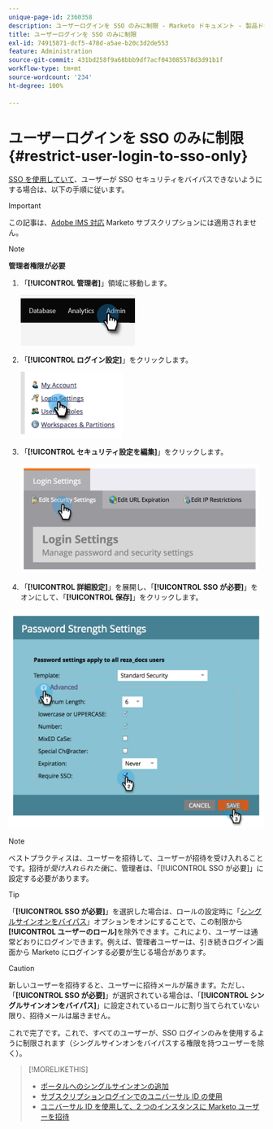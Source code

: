```yaml
---
unique-page-id: 2360358
description: ユーザーログインを SSO のみに制限 - Marketo ドキュメント - 製品ドキュメント
title: ユーザーログインを SSO のみに制限
exl-id: 74915871-dcf5-478d-a5ae-b20c3d2de553
feature: Administration
source-git-commit: 431bd258f9a68bbb9df7acf043085578d3d91b1f
workflow-type: tm+mt
source-wordcount: '234'
ht-degree: 100%

---
```


# ユーザーログインを SSO のみに制限 {#restrict-user-login-to-sso-only}

[SSO を使用していて](/help/marketo/product-docs/administration/additional-integrations/add-single-sign-on-to-a-portal.md)、ユーザーが SSO セキュリティをバイパスできないようにする場合は、以下の手順に従います。

>[!IMPORTANT]
>
>この記事は、[Adobe IMS 対応](/help/marketo/product-docs/administration/marketo-with-adobe-identity/adobe-identity-management-overview.md) Marketo サブスクリプションには適用されません。

>[!NOTE]
>
>**管理者権限が必要**

1. 「**[!UICONTROL 管理者]**」領域に移動します。

   ![](assets/restrict-user-login-to-sso-only-1.png)

1. 「**[!UICONTROL ログイン設定]**」をクリックします。

   ![](assets/restrict-user-login-to-sso-only-2.png)

1. 「**[!UICONTROL セキュリティ設定を編集]**」をクリックします。

   ![](assets/restrict-user-login-to-sso-only-3.png)

1. 「**[!UICONTROL 詳細設定]**」を展開し、「**[!UICONTROL SSO が必要]**」をオンにして、「**[!UICONTROL 保存]**」をクリックします。

![](assets/restrict-user-login-to-sso-only-4.png)

>[!NOTE]
>
>ベストプラクティスは、ユーザーを招待して、ユーザーが招待を受け入れることです。招待が&#x200B;_受け入れられた後_&#x200B;に、管理者は、「[!UICONTROL SSO が必要]」に設定する必要があります。

>[!TIP]
>
>「**[!UICONTROL SSO が必要]**」を選択した場合は、ロールの設定時に「[シングルサインオンをバイパス](/help/marketo/product-docs/administration/users-and-roles/create-delete-edit-and-change-a-user-role.md)」オプションをオンにすることで、この制限から&#x200B;**[!UICONTROL ユーザーのロール]**&#x200B;を除外できます。これにより、ユーザーは通常どおりにログインできます。例えば、管理者ユーザーは、引き続きログイン画面から Marketo にログインする必要が生じる場合があります。

>[!CAUTION]
>
>新しいユーザーを招待すると、ユーザーに招待メールが届きます。ただし、「**[!UICONTROL SSO が必要]**」が選択されている場合は、「**[!UICONTROL シングルサインオンをバイパス]**」に設定されているロールに割り当てられていない限り、招待メールは届きません。

これで完了です。これで、すべてのユーザーが、SSO ログインのみを使用するように制限されます（シングルサインオンをバイパスする権限を持つユーザーを除く）。

>[!MORELIKETHIS]
>
>* [ポータルへのシングルサインオンの追加](/help/marketo/product-docs/administration/additional-integrations/add-single-sign-on-to-a-portal.md)
>* [サブスクリプションログインでのユニバーサル ID の使用](/help/marketo/product-docs/administration/settings/using-a-universal-id-for-subscription-login.md)
>* [ユニバーサル ID を使用して、2 つのインスタンスに Marketo ユーザーを招待](https://nation.marketo.com/t5/Knowledgebase/Inviting-Marketo-Users-to-Two-Instances-with-Universal-ID-UID/ta-p/251122)
